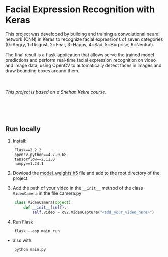 # Facial Expression Recognition with Keras

This project was developed by building and training a convolutional neural network (CNN) in Keras to recognize facial expressions of seven categories (0=Angry, 1=Disgust, 2=Fear, 3=Happy, 4=Sad, 5=Surprise, 6=Neutral).

The final result is a flask application that allows serve the trained model predictions and perform real-time facial expression recognition on video and image data, using OpenCV to automatically detect faces in images and draw bounding boxes around them. 

<br>

###### *This project is based on a Snehan Kekre course.*

<br>
<br>

## Run locally

1. Install:
```
    Flask==2.2.2
    opencv-python==4.7.0.68
    tensorflow==2.11.0
    numpy==1.24.1
```
2. Dowload the
[model_weights.h5](https://drive.google.com/file/d/12rpqlFi58FJMxs8swqiAELrzL6Rr_aoz/view?usp=sharing "download here")
file and add to the root directory of the project.

3. Add the path of your video in the `__init__` method of the class `VideoCamera` in the file camera.py

```python
    class VideoCamera(object):
        def __init__(self):
            self.video = cv2.VideoCapture("<add_your_video_here>")
``` 

4. Run Flask
```
    flask --app main run
```
- also with:
```
    python main.py
```